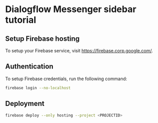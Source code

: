 # Dialogflow Messenger sidebar tutorial

## Setup Firebase hosting
To setup your Firebase service, visit https://firebase.corp.google.com/.
## Authentication
To setup Firebase credentials, run the following command:
```bash
firebase login --no-localhost
```
## Deployment
```bash
firebase deploy --only hosting --project <PROJECTID>
```